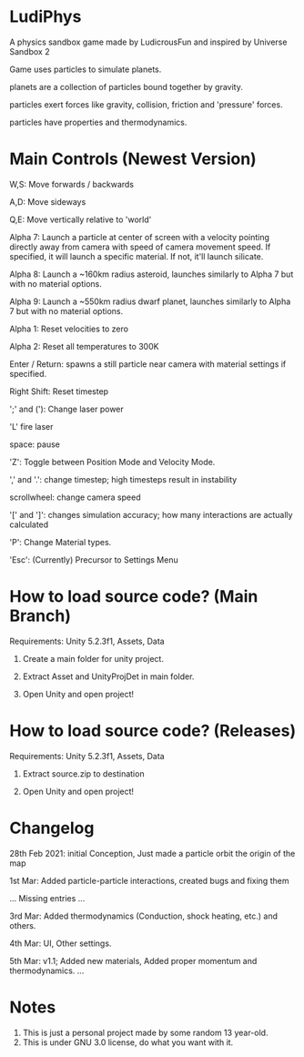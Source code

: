 # LudiPhys
A physics sandbox game made by LudicrousFun and inspired by Universe Sandbox 2

Game uses particles to simulate planets.

planets are a collection of particles bound together by gravity.

particles exert forces like gravity, collision, friction and 'pressure' forces.

particles have properties and thermodynamics.

# Main Controls (Newest Version)
W,S: Move forwards / backwards

A,D: Move sideways

Q,E: Move vertically relative to 'world'

Alpha 7: Launch a particle at center of screen with a velocity pointing directly away from camera with speed of camera movement speed. If specified, it will launch a specific material. If not, it'll launch silicate.

Alpha 8: Launch a ~160km radius asteroid, launches similarly to Alpha 7 but with no material options.

Alpha 9: Launch a ~550km radius dwarf planet, launches similarly to Alpha 7 but with no material options.

Alpha 1: Reset velocities to zero

Alpha 2: Reset all temperatures to 300K

Enter / Return: spawns a still particle near camera with material settings if specified.

Right Shift: Reset timestep

';' and ('): Change laser power

'L' fire laser

space: pause

'Z': Toggle between Position Mode and Velocity Mode.

',' and '.': change timestep; high timesteps result in instability

scrollwheel: change camera speed

'[' and ']': changes simulation accuracy; how many interactions are actually calculated

'P': Change Material types.

'Esc': (Currently) Precursor to Settings Menu


# How to load source code? (Main Branch)

Requirements: Unity 5.2.3f1, Assets, Data

1) Create a main folder for unity project.

2) Extract Asset and UnityProjDet in main folder.

3) Open Unity and open project!


# How to load source code? (Releases)

Requirements: Unity 5.2.3f1, Assets, Data

1) Extract source.zip to destination

2) Open Unity and open project!


# Changelog

28th Feb 2021: initial Conception, Just made a particle orbit the origin of the map

1st Mar: Added particle-particle interactions, created bugs and fixing them

... Missing entries ...

3rd Mar: Added thermodynamics (Conduction, shock heating, etc.) and others.

4th Mar: UI, Other settings.

5th Mar: v1.1; Added new materials, Added proper momentum and thermodynamics. 
...

# Notes

1) This is just a personal project made by some random 13 year-old.
2) This is under GNU 3.0 license, do what you want with it.

